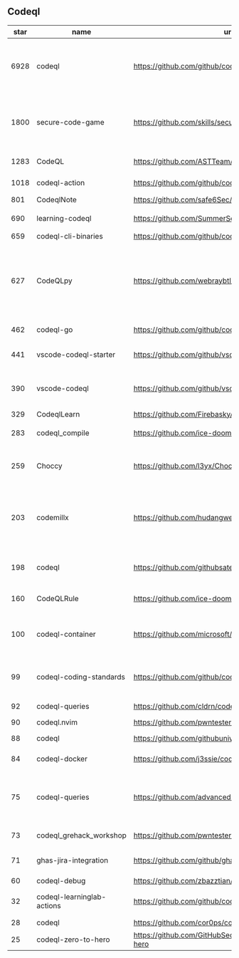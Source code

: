 ## Codeql
|star|name|url|des|
|---|---|---|---|
|6928|codeql|https://github.com/github/codeql|CodeQL: the libraries and queries that power security researchers around the world, as well as code scanning in GitHub Advanced Security|
|1800|secure-code-game|https://github.com/skills/secure-code-game|A GitHub Security Lab initiative, providing an in-repo learning experience, where learners secure intentionally vulnerable code.|
|1283|CodeQL|https://github.com/ASTTeam/CodeQL|《深入理解CodeQL》Finding vulnerabilities with CodeQL.|
|1018|codeql-action|https://github.com/github/codeql-action|Actions for running CodeQL analysis|
|801|CodeqlNote|https://github.com/safe6Sec/CodeqlNote|Codeql学习笔记|
|690|learning-codeql|https://github.com/SummerSec/learning-codeql|CodeQL Java 全网最全的中文学习资料|
|659|codeql-cli-binaries|https://github.com/github/codeql-cli-binaries|Binaries for the CodeQL CLI|
|627|CodeQLpy|https://github.com/webraybtl/CodeQLpy|CodeQLpy是一款基于CodeQL实现的半自动化代码审计工具，目前仅支持java语言。实现从源码反编译，数据库生成，脆弱性发现的全过程，可以辅助代码审计人员快速定位源码可能存在的漏洞。|
|462|codeql-go|https://github.com/github/codeql-go|The CodeQL extractor and libraries for Go.|
|441|vscode-codeql-starter|https://github.com/github/vscode-codeql-starter|Starter workspace to use with the CodeQL extension for Visual Studio Code.|
|390|vscode-codeql|https://github.com/github/vscode-codeql|An extension for Visual Studio Code that adds rich language support for CodeQL|
|329|CodeqlLearn|https://github.com/Firebasky/CodeqlLearn|记录学习codeql的过程|
|283|codeql_compile|https://github.com/ice-doom/codeql_compile|自动反编译闭源应用，创建codeql数据库|
|259|Choccy|https://github.com/l3yx/Choccy|GitHub项目监控 && CodeQL自动扫描   (GitHub project monitoring && CodeQL automatic analysis)|
|203|codemillx|https://github.com/hudangwei/codemillx|codemillx is a tool for CodeQL, extract the comments in the code and generate codeql module. 强化Go开源项目安全检测(内含开源项目漏洞挖掘方法)|
|198|codeql|https://github.com/githubsatelliteworkshops/codeql|GitHub Satellite 2020 workshops on finding security vulnerabilities with CodeQL for Java/JavaScript.|
|160|CodeQLRule|https://github.com/ice-doom/CodeQLRule|个人使用CodeQL编写的一些规则|
|100|codeql-container|https://github.com/microsoft/codeql-container|Prepackaged and precompiled github codeql container for rapid analysis, deployment and development.|
|99|codeql-coding-standards|https://github.com/github/codeql-coding-standards|This repository contains CodeQL queries and libraries which support various Coding Standards.|
|92|codeql-queries|https://github.com/cldrn/codeql-queries|My CodeQL queries collection|
|90|codeql.nvim|https://github.com/pwntester/codeql.nvim|CodeQL plugin for Neovim|
|88|codeql|https://github.com/githubuniverseworkshops/codeql|CodeQL workshops for GitHub Universe|
|84|codeql-docker|https://github.com/j3ssie/codeql-docker|Ready to use docker image for CodeQL|
|75|codeql-queries|https://github.com/advanced-security/codeql-queries|[Deprecated] GitHub's Field Team's CodeQL Custom Queries, Suites, and Configurations. See GitHubSecurityLab/CodeQL-Community-Packs instead|
|73|codeql_grehack_workshop|https://github.com/pwntester/codeql_grehack_workshop|GreHack 2021 CodeQL for Java workshop|
|71|ghas-jira-integration|https://github.com/github/ghas-jira-integration|Synchronize GitHub Code Scanning alerts to Jira issues|
|60|codeql-debug|https://github.com/zbazztian/codeql-debug||
|32|codeql-learninglab-actions|https://github.com/github/codeql-learninglab-actions|Actions and Images for use in Learning Lab courses for CodeQL|
|28|codeql|https://github.com/cor0ps/codeql|收集规则|
|25|codeql-zero-to-hero|https://github.com/GitHubSecurityLab/codeql-zero-to-hero|CodeQL zero to hero blog post series challenges|